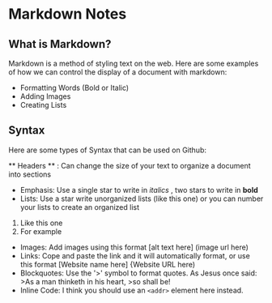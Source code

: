 # Markdown Notes

## What is Markdown?
Markdown is a method of styling text on the web. Here are some examples of how we can control the display of a document with markdown:

  * Formatting Words (Bold or Italic)
  * Adding Images
  * Creating Lists
    
    
## Syntax
Here are some types of Syntax that can be used on Github:

** Headers ** : Can change the size of your text to organize a document into sections 
* Emphasis: Use a single star to write in *italics* , two stars to write in **bold**
* Lists: Use a star write unorganized lists (like this one) or you can number your lists to create an organized list
1. Like this one
2. For example
* Images: Add images using this format [alt text here] (image url here)
* Links: Cope and paste the link and it will automatically format, or use this format [Website name here] {Website URL here)
* Blockquotes: Use the '>' symbol to format quotes. As Jesus once said: >As a man thinketh in his heart, >so shall be!
* Inline Code: I think you should use an `<addr>` element here instead.

  
